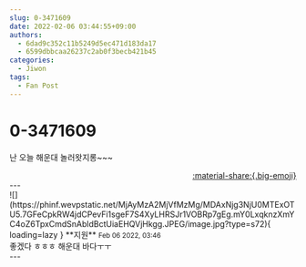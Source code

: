 ```yaml
---
slug: 0-3471609
date: 2022-02-06 03:44:55+09:00
authors:
  - 6dad9c352c11b5249d5ec471d183da17
  - 6599dbbcaa26237c2ab0f3becb421b45
categories:
  - Jiwon
tags:
  - Fan Post
---
```


# 0-3471609

<div class="post-container" markdown="1">
<div class="content-container md-sidebar__scrollwrap" markdown="1">

난 오늘 해운대 놀러왓지롱~~~

</div>
</div>

<div style="text-align: right;" markdown="1">
<a href="https://weverse.io/fromis9/fanpost/0-3471609" style="text-align: right;">:material-share:{.big-emoji}</a>
</div>
---

<div class="comments-container md-sidebar__scrollwrap" markdown="1">
<div class="comment" markdown="1">
<div class='id-container' markdown="1">
![](https://phinf.wevpstatic.net/MjAyMzA2MjVfMzMg/MDAxNjg3NjU0MTExOTU5.7GFeCpkRW4jdCPevFi1sgeF7S4XyLHRSJr1VOBRp7gEg.mY0LxqknzXmYC4oZ6TpxCmdSnAbldBctUiaEHQVjHkgg.JPEG/image.jpg?type=s72){ loading=lazy }
**<span class="artist">지원</span>** <small>Feb 06 2022, 03:46</small><br>
</div>
<div class='comment-body' markdown="1">
좋겠다 ㅎㅎㅎ 해운대 바다ㅜㅜ
</div>
</div>
</div>
---
